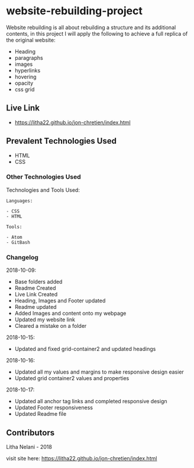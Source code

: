 # website-rebuilding-project

Website rebuilding is all about rebuilding a structure and its additional contents, in this project I will apply the following to achieve a full replica of the original website:

 - Heading
 - paragraphs
 - images
 - hyperlinks
 - hovering
 - opacity
 - css grid

## Live Link
- https://litha22.github.io/jon-chretien/index.html

## Prevalent Technologies Used

 - HTML
 - CSS


### Other Technologies Used

Technologies and Tools Used:

```
Languages:

- CSS
- HTML

```
```
Tools:

- Atom
- GitBash

```

### Changelog

2018-10-09:
- Base folders added
- Readme Created
- Live Link Created
- Heading, Images and Footer updated
- Readme updated
- Added Images and content onto my webpage
- Updated my website link
- Cleared a mistake on a folder

2018-10-15:
- Updated and fixed grid-container2 and updated headings

2018-10-16:
- Updated all my values and margins to make responsive design easier
- Updated grid container2 values and properties

2018-10-17:
- Updated all anchor tag links and completed responsive design
- Updated Footer responsiveness
- Updated Readme file

## Contributors

Litha Nelani - 2018


visit site here: https://litha22.github.io/jon-chretien/index.html
